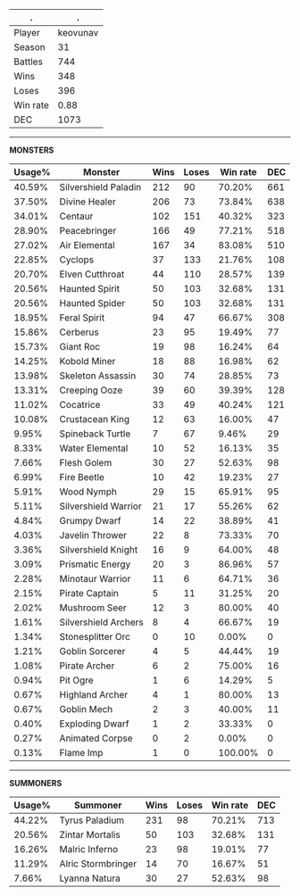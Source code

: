 .|.
|-|-
Player|keovunav
Season|31
Battles|744
Wins|348
Loses|396
Win rate|0.88
DEC|1073

---
**MONSTERS**

Usage%|Monster|Wins|Loses|Win rate|DEC|
-|-|-|-|-|-|
40.59%|Silvershield Paladin|212|90|70.20%|661|
37.50%|Divine Healer|206|73|73.84%|638|
34.01%|Centaur|102|151|40.32%|323|
28.90%|Peacebringer|166|49|77.21%|518|
27.02%|Air Elemental|167|34|83.08%|510|
22.85%|Cyclops|37|133|21.76%|108|
20.70%|Elven Cutthroat|44|110|28.57%|139|
20.56%|Haunted Spirit|50|103|32.68%|131|
20.56%|Haunted Spider|50|103|32.68%|131|
18.95%|Feral Spirit|94|47|66.67%|308|
15.86%|Cerberus|23|95|19.49%|77|
15.73%|Giant Roc|19|98|16.24%|64|
14.25%|Kobold Miner|18|88|16.98%|62|
13.98%|Skeleton Assassin|30|74|28.85%|73|
13.31%|Creeping Ooze|39|60|39.39%|128|
11.02%|Cocatrice|33|49|40.24%|121|
10.08%|Crustacean King|12|63|16.00%|47|
9.95%|Spineback Turtle|7|67|9.46%|29|
8.33%|Water Elemental|10|52|16.13%|35|
7.66%|Flesh Golem|30|27|52.63%|98|
6.99%|Fire Beetle|10|42|19.23%|27|
5.91%|Wood Nymph|29|15|65.91%|95|
5.11%|Silvershield Warrior|21|17|55.26%|62|
4.84%|Grumpy Dwarf|14|22|38.89%|41|
4.03%|Javelin Thrower|22|8|73.33%|70|
3.36%|Silvershield Knight|16|9|64.00%|48|
3.09%|Prismatic Energy|20|3|86.96%|57|
2.28%|Minotaur Warrior|11|6|64.71%|36|
2.15%|Pirate Captain|5|11|31.25%|20|
2.02%|Mushroom Seer|12|3|80.00%|40|
1.61%|Silvershield Archers|8|4|66.67%|19|
1.34%|Stonesplitter Orc|0|10|0.00%|0|
1.21%|Goblin Sorcerer|4|5|44.44%|19|
1.08%|Pirate Archer|6|2|75.00%|16|
0.94%|Pit Ogre|1|6|14.29%|5|
0.67%|Highland Archer|4|1|80.00%|13|
0.67%|Goblin Mech|2|3|40.00%|11|
0.40%|Exploding Dwarf|1|2|33.33%|0|
0.27%|Animated Corpse|0|2|0.00%|0|
0.13%|Flame Imp|1|0|100.00%|0|

---
**SUMMONERS**

Usage%|Summoner|Wins|Loses|Win rate|DEC|
-|-|-|-|-|-|
44.22%|Tyrus Paladium|231|98|70.21%|713|
20.56%|Zintar Mortalis|50|103|32.68%|131|
16.26%|Malric Inferno|23|98|19.01%|77|
11.29%|Alric Stormbringer|14|70|16.67%|51|
7.66%|Lyanna Natura|30|27|52.63%|98|
